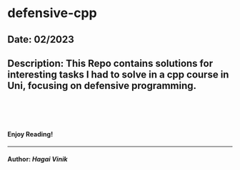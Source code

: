 # defensive-cpp
## Date: 02/2023

## Description: This Repo contains solutions for interesting tasks I had to solve in a cpp course in Uni, focusing on defensive programming.
<br><br><br>

#### Enjoy Reading!
---
#### Author: *Hagai Vinik*
